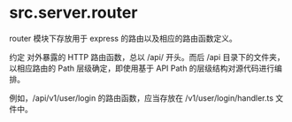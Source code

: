 # src.server.router

router 模块下存放用于 express 的路由以及相应的路由函数定义。

约定 对外暴露的 HTTP 路由函数，总以 /api/ 开头。而后 /api 目录下的文件夹，以相应路由的 Path 层级确定，即使用基于 API Path 的层级结构对源代码进行编排。

例如，/api/v1/user/login 的路由函数，应当存放在 /v1/user/login/handler.ts 文件中。